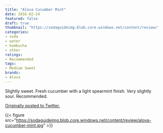 ```yaml
---
title: "Alova Cucumber Mint"
date: 2016-02-24
featured: false
draft: true
thumbnail: "https://sodaguideimg.blob.core.windows.net/content/review/thumbs/alova-cucumber-mint.jpg"
categories:
- soda
- water
- kombucha
- other
ratings:
- Recommended
tags:
- Medium Sweet
brands:
- Alova
---
```


Slightly sweet. Fresh cucumber with a light spearmint finish. Very slightly sour. Recommended.

[Originally posted to Twitter.](https://twitter.com/Cavorter/status/702574532926656512)

{{< figure src="https://sodaguideimg.blob.core.windows.net/content/review/alova-cucumber-mint.jpg" >}}


